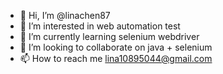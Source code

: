 - 👋 Hi, I’m @linachen87
- 👀 I’m interested in web automation test
- 🌱 I’m currently learning selenium webdriver
- 💞️ I’m looking to collaborate on java + selenium
- 📫 How to reach me lina10895044@gmail.com

<!---
linachen87/linachen87 is a ✨ special ✨ repository because its `README.md` (this file) appears on your GitHub profile.
You can click the Preview link to take a look at your changes.
--->
